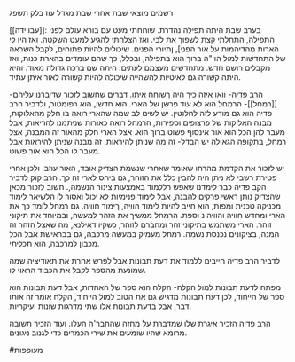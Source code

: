 
רשמים מוצאי שבת אחרי שבת מגדל עוז בלק תשפג

[[עבויידה]]: בערב שבת היתה תפילה נהדרת. שוחחתי מעט עם בורא עולם לפני התפילה, התחלתי קצת לשפוך את לבי. ואז הצלחתי להגיע למעט השקטה. ואז היו לי הארות מהדיהמות על אור הפני], ןתיורי הפנים. שיכולים להיות פתוחים, לקבל השראה של התחדשות למול הוי"ה ברוך הוא בתפילה, ובכלל, כך שהם עומדים בהארת כנות, ואז מקבלים רושם חדש. מתחדשים מעצמם לעתים. היתה שם ברכה גדולה מאוד. והיא היתה קשורה גם לאיטיות להשהייה שיכולה להיות קשורה לאור איתן עתיד.

הרב פדיה-
וואו איזה כיך היה ךשוחח איתו.
דברים שחשוב לזכור שדיברנו עליהם-
[[רמחל]]-
הרמחל הוא לא עוד פרשן של הארי. הוא חדשן, הוא רפומטור, ולדביר הרב פדיה הוא גם מודע לזה לחלוטין.
יש לשים לב שמה שהארי רואה בו חלק מהאלוקות, מבנה האלוקות של פרצופים וספירות, הרמחל רואה כאורות שניתמנו להריאות, אבל מעבר להן הכל הוא אור אינסוף פשוט ברוך הוא. אצל הארי חלק מהאור זה המבנה, אצל רמחל, בתקופה הגאולה יש הבדל- זה מה שניתן להיראות, זה מבנה שניתן להיראות אבל מעבר לו הכל הוא אור פשוט.

יש לזכור את הקדמת מהרחו שאומר שאחרי שנשמת הצדיק אובד, האור עוזב. ולכן אחרי פטירת רשבי לא ניתן היה להבין כלל את הזוהר, גם ביחס לארי זה כך.
הרב קוק לדביר הקב פדיה כבר לימדנו שאפש רללמוד באמצעות צינור הנשמה,.
חשוב לזכור מכאן שהצדיק נותן ראשי פרקים להבנה, אבל לימוד פנימיות לא יכול ואסור לו הלשיאר  לימוד מכניקה טכנית ומפות, הוא חייב להיות לימוד הוויה, ךימוד חוויה.
גם רמחל לומד כך את הארי ומחדש חוויה והוויה נ וספת.
הרמחל ממשיך את הזהר למעשה, ובמיוחד את תיקוני זוהר.
הארי משתמש בתיקוני זהר ומחברם לזוהר, כשקיו דאילנא, מה שאצל הזהר זה המנה, בציקונים נכנסת נשמה.
רמחל מעמיק במעשה מרכבה, גם בבראישת אבל הכל מכבון למרכבה, הוא תכליתי.

לדביר הרב פדיה חייבים ללמוד את דעת תבונות אבל לפרש אחרת את תאודיציה שמה שמונעת מהספר לקבל את הכבוד הראוי לו.

מפתח לדעת תבונות למול הקלח- הקלח הוא ספר של האחדות, אבל דעת תבונות הוא ספר של הייחוד, לכן דעת תבונות מדגיש גם את הטוב למול הייחוד, הקלח אומר זה אותו דבר, אבל בדעת תבונות אלו שתי מדרגות שונות ועיקריות.

הרב פדיה הזכיר איגרת שלו שמדברת על מחזה שהחבר'ה העלו.
ועוד הזכיר תשובה מרומא שהיו שומעים את שירי הכמרים כדי לגנוב ניגונים.





#מעופפות